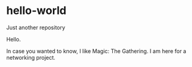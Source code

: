# hello-world
Just another repository

Hello.

In case you wanted to know, I like Magic: The Gathering.
I am here for a networking project.
